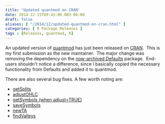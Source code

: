 ```yaml
---
title: 'Updated quantmod on CRAN'
date: 2014-12-15T09:43:00.003-06:00
draft: false
aliases: [ "/2014/12/updated-quantmod-on-cran.html" ]
categories: [ R Package Releases ]
tags : [Releases, quantmod, R]
---
```


An updated version of [quantmod](http://www.quantmod.com/) has just been released on [CRAN](http://cran.r-project.org/).  This is my first submission as the new maintainer.  The major change was removing the dependency on the [now-archived Defaults](http://cran.r-project.org/web/packages/Defaults/) package.  End-users shouldn't notice a difference, since I basically copied the necessary functionality from Defaults and added it to quantmod.  
  
There are also several bug fixes. A few worth noting are:  

*   [getSplits](http://r-forge.r-project.org/tracker/index.php?func=detail&aid=4768&group_id=125&atid=544)
*   [adjustOHLC](http://r-forge.r-project.org/tracker/index.php?func=detail&aid=5680&group_id=125&atid=544)
*   [getSymbols (when adjust=TRUE)](http://r-forge.r-project.org/tracker/index.php?func=detail&aid=735&group_id=125&atid=544)
*   [saveSymbols](http://r-forge.r-project.org/tracker/index.php?func=detail&aid=2665&group_id=125&atid=544)
*   [newTA](http://r-forge.r-project.org/tracker/index.php?func=detail&aid=5950&group_id=125&atid=544)
*   [findValleys](http://r-forge.r-project.org/tracker/index.php?func=detail&aid=5807&group_id=125&atid=544)
